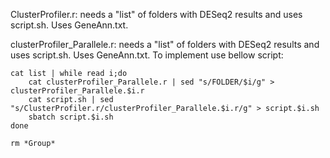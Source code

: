 ClusterProfiler.r: needs a "list" of folders with DESeq2 results and uses script.sh. Uses GeneAnn.txt.

clusterProfiler_Parallele.r: needs a "list" of folders with DESeq2 results and uses script.sh. Uses GeneAnn.txt. To implement use bellow script:

```
cat list | while read i;do
	cat clusterProfiler_Parallele.r | sed "s/FOLDER/$i/g" > clusterProfiler_Parallele.$i.r
	cat script.sh | sed "s/ClusterProfiler.r/clusterProfiler_Parallele.$i.r/g" > script.$i.sh
	sbatch script.$i.sh
done

rm *Group*
```
